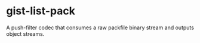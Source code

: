 gist-list-pack
==============

A push-filter codec that consumes a raw packfile binary stream and outputs object streams.
